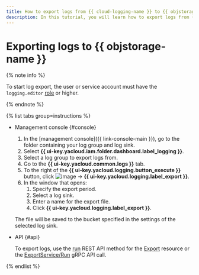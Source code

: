 ```yaml
---
title: How to export logs from {{ cloud-logging-name }} to {{ objstorage-name }}
description: In this tutorial, you will learn how to export logs from {{ cloud-logging-name }} to {{ objstorage-name }}.
---
```


# Exporting logs to {{ objstorage-name }}

{% note info %}

To start log export, the user or service account must have the `logging.editor` [role](../../iam/roles-reference.md#logging-roles) or higher.

{% endnote %}

{% list tabs group=instructions %}

- Management console {#console}

    1. In the [management console]({{ link-console-main }}), go to the folder containing your log group and log sink.
    1. Select **{{ ui-key.yacloud.iam.folder.dashboard.label_logging }}**.
    1. Select a log group to export logs from.
    1. Go to the **{{ ui-key.yacloud.common.logs }}** tab.
    1. To the right of the **{{ ui-key.yacloud.logging.button_execute }}** button, click ![image](../../_assets/console-icons/chevron-down.svg) → **{{ ui-key.yacloud.logging.label_export }}**.
    1. In the window that opens:
        1. Specify the export period.
        1. Select a log sink.
        1. Enter a name for the export file.
        1. Click **{{ ui-key.yacloud.logging.label_export }}**.

    The file will be saved to the bucket specified in the settings of the selected log sink.

- API {#api}

    To export logs, use the [run](../api-ref/Export/run.md) REST API method for the [Export](../api-ref/Export/index.md) resource or the [ExportService/Run](../api-ref/grpc/export_service.md#Run) gRPC API call.

{% endlist %}